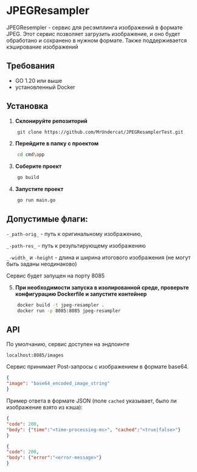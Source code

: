 # JPEGResampler

JPEGResempler - сервис для ресэмплинга изображений в формате JPEG. Этот сервис позволяет загрузить изображение, и оно будет обработано и сохранено в нужном формате. Также поддерживается кэширование изображений

## Требования

- GO 1.20 или выше
- установленный Docker

## Установка

1. **Склонируйте репозиторий**

```bash
    git clone https://github.com/MrUndercat/JPEGResamplerTest.git
```

2. **Перейдите в папку с проектом**

```bash
    cd cmd\app
```

3. **Соберите проект**

```bash
    go build
```

4. **Запустите проект**

```bash
    go run main.go
```
## Допустимые флаги: 

`-_path-orig_` - путь к оригинальному изображению,

`_-path-res_` - путь к результирующему изображению
                    
`_-width_` и `-height` - длина и ширина итогового изображения (не могут быть заданы неодинаково)

Сервис будет запущен на порту 8085

5. **При необходимости запуска в изолированной среде, проверьте конфигурацию Dockerfile и запустите контейнер**

```bash
    docker build -t jpeg-resampler .
    docker run -p 8085:8085 jpeg-resampler
```

## API
По умолчанию, сервис доступен на эндпоинте 
```
localhost:8085/images
```

Сервис принимает Post-запросы с изображением в формате base64.
```json
{
"image": "base64_encoded_image_string"
}
```

Пример ответа в формате JSON (поле `cached` указывает, было ли изображение взято из кэша):
```json
{
"code": 200,
"body": {"time":"<time-processing-ms>", "cached":"<true|false>"}
}
```
```json
{
"code": 200,
"body": {"error":"<error-message>"}
}
```  



